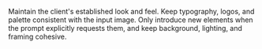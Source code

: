 Maintain the client's established look and feel. Keep typography, logos, and palette consistent with the input image. Only introduce new elements when the prompt explicitly requests them, and keep background, lighting, and framing cohesive.
